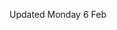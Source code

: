 Updated Monday 6 Feb


<!---

* 0.A) Complete the table from Week 2

* 0.B) Using the website block explorer https://blockchair.com/bitcoin/, take a look the latest block in Bitcoin. Select the hex string that is the block's header. Using whatever tools you like, convert this block header to bianry and decimal. 

* 0.C) Do the same for 0.B, as for block number 1 in Bitcoin, using https://blockchair.com/bitcoin/. How do the numbers compare between 0.B and 0.C? Why is this?


---
## Part 1: Hash functions

Take a look at the following five text samples, A, B, C, D and E (taken from the works of A. Conan Doyle).

These texts may have been altered or manipulated, and our job is to discern the legitimate texts from the altered ones. Fortunately, to aid our task, we have the hash output (or message-digest) from one of the texts, and a partial hash output for another.

The hash output from one text is the SHA-256 digest: `a4a2f8a5 fb46f363 836a52d2 18711aa9 8b474bb9 0a6d756c 191b453e 2f63a027` \
From another text we have the partial digest: `154f7e42`, which is the last 4 bytes of the SHA-256 hash function applied to the original text.

### Task 
Using the online tool <a href="https://cryptii.com/"> cryptii</a>, identify all of the legitimate texts and all the illegitimate ones.
> Make sure to calibrate cryptii to take text input, apply the correct hash function, and produce hexadecimal output

Try to answer the questions: How can we be sure of the legitimacy? What is the purpose of the hash function in this case? 

What might we call a partial digest, and can we comment on its security? 


> Where have the identified illegitimate texts been changed?
Now that you know which text is the legitimate text, you can find the illegitamate one, by comparing the text in the lines (HINT: a famous Swedish group?)


---
## Part 2 Digital Signatures and Encryption

We are now going to take a deeper dive into digital signatures and encryption.

### 2.1:

Take a look at the shared module document, in Row 2, columns E, F, G, H, I: https://docs.google.com/spreadsheets/d/1LCAhbi894bGQQcT1-xw_WcshNtiXmSF47Ei797kC790/edit#gid=0

Using the software tool Kleopatra from https://gpg4win.org/download.html, or whichever tool you prefer, complete the following: 

* 1.A) Import the public key
* 1.B) Check the public key and the fingerprint, what is the process, what is the fingerprint?
* 1.C) Verify the signatures of the messages in G, and H. 
  * What does each message say?
  * Are they both valid messages?
* 1.D) Try to decrypt the message in column I. What problems do you encounter and why?


### 2.2:

Now we are going to generate our own key-pair and share it (you will need to work with someone to do this task)

* 2.A) Generate a key pair
* 2.B) Export the public key, and share it on the shared module document under column E, and share your key fingerprint under column F https://docs.google.com/spreadsheets/d/1LCAhbi894bGQQcT1-xw_WcshNtiXmSF47Ei797kC790/edit#gid=0
* 2.C) Sign a message -- it can be anything you want (keep it acceptable!) -- and publish the signed message under column G, have a colleague verify your message
* 2.D) Encrypt a message to a colleauge of your choice -- it can be anything you want (keep it acceptable!) -- and answer the questions:
  * What process do you have to take to encrypt the message?
  * How is this different from the message signature aspect. 



---

## Part 3 Smart Contracts in Bitcoin
This part of the tutorial focuses on Bitcoin smart contracts.

Bitcoin defines a stack based smart contract langauge, that is not turing complete! 

Note! You should be confident that you can give a reasonable answer the following questions:
> * What is Turing Competeness in simple terms? 
> * Why is Bitcoin's scripting language not turing complete?
> * Do we realistically expect to have turing completeness in any smart contract platform?

	
For the following problems we may wish to make use of the Bitcoin script reference guide: https://en.bitcoin.it/wiki/Script\
You should also use the following online graphical editor: https://siminchen.github.io/bitcoinIDE/build/editor.html


### 3.1:

Compute the following two prpblems below by hand, and write out the value in the stack at each step. 


Here is an example for: 4 2 op_mul
-------------------------
| Step	| Stack |	Explanation |
|-------|-------|---------------|
| 0 |  | Initail empty stack | 
| 1		| 4		| Added 4 to stack |
| 2		| 4 2	| Added 2 to stack |
| 3		| 4 2 op_mul	| Added op_mul to stack and exectuted op_mul multiplying 2 by 4 in that order |
|4		|8		 | Added result of op_mul to stack |

* 1.A)  4 7 3 op_max op_min

-------------------------
| Step	| Stack |	Explanation |
|-------|-------|---------------|
| 0     |       | Initail empty stack | 
| 1		  | 4		  | Added 4 to stack |
| 2		  | 4 7	  | Added 7 to stack |
| 3		  | 4 7 3 | Added 3 to stack |
| 4		  | 4 7 3 op_max	| Added op_max to stack and exectuted op_max for max of 3 and 7 retruning 7 to stack |
| 5		  | 4 7 op_min    | Added op_min to stack and exectuted op_min for min of 4 and 7 retruning 4 |

* 1.B)  4 7 op_mul 5 op_mod 

-------------------------
| Step	| Stack |	Explanation |
|-------|-------|---------------|
| 0     |       | Initail empty stack | 
| 1		  | 4		  | Added 4 to stack |
| 2		  | 4 7	  | Added 7 to stack |
| 3		  | 4 7 op_mul    | Added op_mul to stack |
| 4		  | 4 7 3 op_max	| Added op_max to stack and exectuted op_max for max of 3 and 7 retruning 7 to stack |
| 5		  | 4 7 op_min    | Added op_min to stack and exectuted op_min for min of 4 and 7 retruning 4 |

### 3.2:

Consider the fucntion: (5×3) MOD 4 == 3
* 2.A) In words, explain what the function does
* 2.B) Create a script using opcodes that executes the function.
* 2.C) Test your script using the online editor
	
### 3.3:

The following is a common script you might find in Bitcoin.

```
1. 304402205fc2ccf4a060cf860ad76b5933755f8ad1de54c35977fea56f3c4e0fc743990202204879136e0ad6244
1be86b9bafa831b622b63d592e859da80e3dd2cea79422560010373a3ee36354282bc8b6bd44ea4d2fcec4270f1d88
bcb8275028ae2e4dd1d2b45 
2. op_dup 
3. op_hash160
4. 66E955357C003F18D1669840924B78135784570A
5. op_equalverify
6. op_checksig
```

* 3.A) What is this kind of script usually called? 
* 3.B) write down what each text string represents at lines 1, 2 and 5.
* 3.C) Write down what each function does at lines 3, 4, 6 and 7. 
* 3.D) Is this script valid? If not, why not? 
* 3.E) What would happen if we changed line 4 to `2CB3A540E8CF726A3D563D7A0F350724FCDB34FC`, does the script now execute correctly? If not, why not? 







--->
